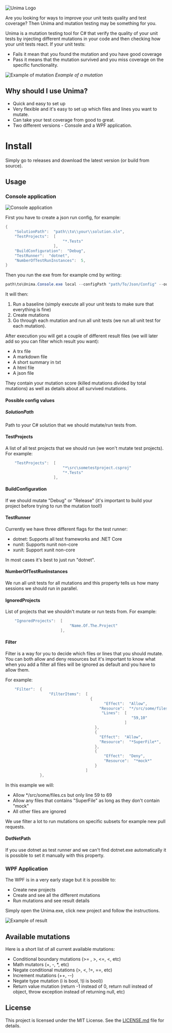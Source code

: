 ![Unima Logo](https://i.imgur.com/ELDUHai.png)

Are you looking for ways to improve your unit tests quality and test coverage? Then Unima and mutation testing may be something for you.

Unima is a mutation testing tool for C# that verify the quality of your unit tests by injecting different mutations in your code and then checking how your unit tests react. If your unit tests: 

- Fails it mean that you found the mutation and you have good coverage
- Pass it means that the mutation survived and you miss coverage on the specific functionality.

![Example of mutation](https://i.imgur.com/ZFPbEyI.png)
*Example of a mutation* 

## Why should I use Unima?
 
- Quick and easy to set up
- Very flexible and it's easy to set up which files and lines you want to mutate.
- Can take your test coverage from good to great.
- Two different versions - Console and a WPF application. 

# Install

Simply go to releases and download the latest version (or build from source).

## Usage

### Console application 

![Console application](https://i.imgur.com/0xVUmXi.png)

First you have to create a json run config, for example: 


```c#
{
    "SolutionPath":  "path\\to\\your\\solution.sln",
    "TestProjects":  [
                         "*.Tests"
                     ],
    "BuildConfiguration":  "Debug",
    "TestRunner":  "dotnet",
    "NumberOfTestRunInstances":  5,
}
```

Then you run the exe from for example cmd by writing: 

```c#
path\to\Unima.Console.exe local --configPath "path/To/Json/Config" --outputPath "path/to/output/directory"
```

It will then:

1. Run a baseline (simply execute all your unit tests to make sure that everything is fine)
2. Create mutations 
3. Go through each mutation and run all unit tests (we run all unit test for each mutation).

After execution you will get a couple of different result files (we will later add so you can filter which result you want):

- A trx file 
- A markdown file 
- A short summary in txt
- A html file 
- A json file

They contain your mutation score (killed mutations divided by total mutations) as well as details about all survived mutations.

#### Possible config values 

##### SolutionPath

Path to your C# solution that we should mutate/run tests from. 

#### TestProjects

A list of all test projects that we should run (we won't mutate test projects). For example:

```c#
    "TestProjects":  [
						 "*\src\sometestproject.csproj"
                         "*.Tests"
                     ],
```

#### BuildConfiguration

If we should mutate "Debug" or "Release" (it's important to build your project before trying to run the mutation tool!)

#### TestRunner

Currently we have three different flags for the test runner: 

- dotnet: Supports all test frameworks and .NET Core 
- nunit: Supports nunit non-core 
- xunit: Support xunit non-core 

In most cases it's best to just run "dotnet".

#### NumberOfTestRunInstances

We run all unit tests for all mutations and this property tells us how many sessions we should run in parallel.

#### IgnoredProjects

List of projects that we shouldn't mutate or run tests from. For example: 
```c#
    "IgnoredProjects":  [
                            "Name.Of.The.Project"
                        ],
```
#### Filter

Filter is a way for you to decide which files or lines that you should mutate. You can both allow and deny resources
but it's important to know what when you add a filter all files will be ignored as default and you have to allow them.

For example: 

```c#
    "Filter":  {
                   "FilterItems":  [
                                     {
                                           "Effect":  "Allow",
                                         "Resource":  "*/src/some/files.cs",
                                          "Lines":  [
                                                       "59,10"
                                                    ]
                                       },
                                       {
                                         "Effect":  "Allow",
                                         "Resource":  "*SuperFile*",
                                       },
                                       {
                                           "Effect":  "Deny",
                                           "Resource":  "*mock*"
                                       }
                                   ]
               },
```

In this example we will: 

- Allow */src/some/files.cs but only line 59 to 69
- Allow any files that contains "SuperFile" as long as they don't contain "mock"
- All other files are ignored

We use filter a lot to run mutations on specific subsets for example new pull requests.

#### DotNetPath

If you use dotnet as test runner and we can't find dotnet.exe automatically it is possible to set it manually with this property. 

### WPF Application 

The WPF is in a very early stage but it is possible to: 

- Create new projects 
- Create and see all the different mutations 
- Run mutations and see result details 

Simply open the Unima.exe, click new project and follow the instructions.

![Example of result](https://i.imgur.com/sAISq0h.jpg)

## Available mutations

Here is a short list of all current available mutations:

-	Conditional boundary mutations (>= , >, <=, <, etc)
-	Math mutators (+, -, *, etc) 
-	Negate conditional mutations (>, <, !=, ==, etc) 
-	Increment mutations (++, --)
-	Negate type mutation (i is bool, !(i is bool))
-	Return value mutation (return -1 instead of 0, return null instead of object, throw exception instead of returning null, etc) 

## License

This project is licensed under the MIT License. See the [LICENSE.md](LICENSE.md) file for details.


